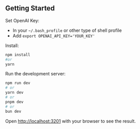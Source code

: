 
## Getting Started

Set OpenAI Key:
- In your `~/.bash_profile` or other type of shell profile
- Add `export OPENAI_API_KEY='YOUR_KEY'`

Install:
```bash
npm install
#or
yarn
```

Run the development server:

```bash
npm run dev
# or
yarn dev
# or
pnpm dev
# or
bun dev
```

Open [http://localhost:3201](http://localhost:3201) with your browser to see the result.
